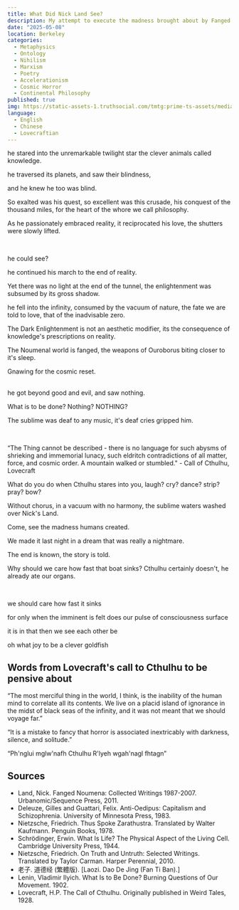 ```yaml
---
title: What Did Nick Land See?
description: My attempt to execute the madness brought about by Fanged Neuomena. I needed to make this artistic, to try and plug a little more holes.
date: "2025-05-08"
location: Berkeley
categories:
  - Metaphysics
  - Ontology
  - Nihilism
  - Marxism
  - Poetry
  - Accelerationism
  - Cosmic Horror
  - Continental Philosophy
published: true
img: https://static-assets-1.truthsocial.com/tmtg:prime-ts-assets/media_attachments/files/115/027/522/033/277/792/small/2ca8950bcc413889.jpg
language:
  - English
  - Chinese
  - Lovecraftian
---
```


he stared into the unremarkable twilight star the clever animals called knowledge.

he traversed its planets, and saw their blindness,

and he knew he too was blind.

So exalted was his quest, so excellent was this crusade, his conquest of the thousand miles, for the heart of the whore we call philosophy.

As he passionately embraced reality, it reciprocated his love, the shutters were slowly lifted.

<br>

he could see?

he continued his march to the end of reality.

Yet there was no light at the end of the tunnel, the enlightenment was subsumed by its gross shadow.

he fell into the infinity, consumed by the vacuum of nature, the fate we are told to love, that of the inadvisable zero.

The Dark Enlightenment is not an aesthetic modifier, its the consequence of knowledge's prescriptions on reality.

The Noumenal world is fanged, the weapons of Ouroborus biting closer to it's sleep.

Gnawing for the cosmic reset.

<br>
<div class="text-center">
he got beyond good and evil, and saw nothing.

What is to be done? Nothing? <span class="font-bold">NOTHING?</span>

The sublime was deaf to any music, it's deaf cries gripped him.

</div>
<br>

“The Thing cannot be described - there is no language for such abysms of shrieking and immemorial lunacy, such eldritch contradictions of all matter, force, and cosmic order. A mountain walked or stumbled." - Call of Cthulhu, Lovecraft

What do you do when Cthulhu stares into you, laugh? cry? dance? strip? pray? bow?

Without chorus, in a vacuum with no harmony, the sublime waters washed over Nick's Land.

Come, see the madness humans created.

We made it last night in a dream that was really a nightmare.

The end is known, the story is told.

Why should we care how fast that boat sinks? Cthulhu certainly doesn't, he already ate our organs.

<br>

<div class="text-center">

we should care how fast it sinks

for only when the imminent is felt does our pulse of consciousness surface

it is in that then we see each other be

oh what joy to be a clever goldfish

</div>

## Words from Lovecraft's call to Cthulhu to be pensive about

“The most merciful thing in the world, I think, is the inability of the human mind to correlate all its contents. We live on a placid island of ignorance in the midst of black seas of the infinity, and it was not meant that we should voyage far.”

“It is a mistake to fancy that horror is associated inextricably with darkness, silence, and solitude.”

“Ph'nglui mglw'nafh Cthulhu R'lyeh wgah'nagl fhtagn”

## Sources

- Land, Nick. Fanged Noumena: Collected Writings 1987-2007. Urbanomic/Sequence Press, 2011.
- Deleuze, Gilles and Guattari, Felix. Anti-Oedipus: Capitalism and Schizophrenia. University of Minnesota Press, 1983.
- Nietzsche, Friedrich. Thus Spoke Zarathustra. Translated by Walter Kaufmann. Penguin Books, 1978.
- Schrödinger, Erwin. What Is Life? The Physical Aspect of the Living Cell. Cambridge University Press, 1944.
- Nietzsche, Friedrich. On Truth and Untruth: Selected Writings. Translated by Taylor Carman. Harper Perennial, 2010.
- 老子. 道德经 (繁體版). [Laozi. Dao De Jing (Fan Ti Ban).]
- Lenin, Vladimir Ilyich. What Is to Be Done? Burning Questions of Our Movement. 1902.
- Lovecraft, H.P. The Call of Cthulhu. Originally published in Weird Tales, 1928.
